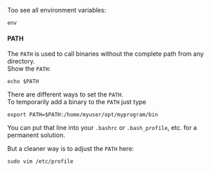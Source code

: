 Too see all environment variables:
```
env
```

#### PATH

The `PATH` is used to call binaries without the complete path from any directory.\
Show the `PATH`:
```
echo $PATH
```

There are different ways to set the `PATH`.\
To temporarily add a binary to the `PATH` just type 
```
export PATH=$PATH:/home/myuser/opt/myprogram/bin
```

You can put that line into your `.bashrc` or `.bash_profile`, etc. for a permanent solution.

But a cleaner way is to adjust the `PATH` here:
```
sudo vim /etc/profile
```

